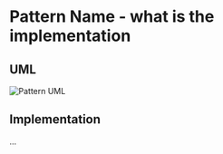 # Pattern Name - what is the implementation

## UML

![Pattern UML](./img/example.png)

## Implementation

...
